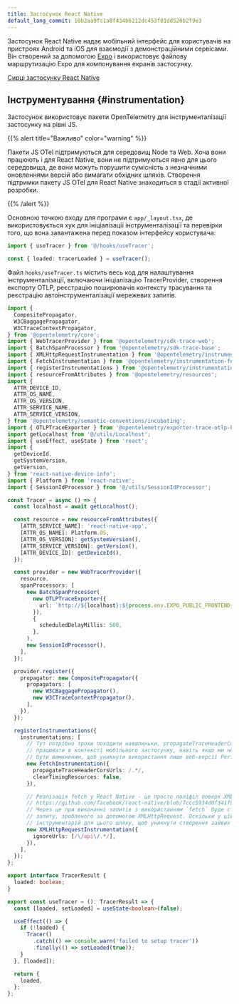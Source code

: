 ```yaml
---
title: Застосунок React Native
default_lang_commit: 10b2aa9fc1a8f434b6212dc453f01dd520b2f9e3
---
```


Застосунок React Native надає мобільний інтерфейс для користувачів на пристроях Android та iOS для взаємодії з демонстраційними сервісами. Він створений за допомогою [Expo](https://docs.expo.dev/get-started/introduction/) і використовує файлову маршрутизацію Expo для компонування екранів застосунку.

[Сирці застосунку React Native](https://github.com/open-telemetry/opentelemetry-demo/blob/main/src/react-native-app/)

## Інструментування {#instrumentation}

Застосунок використовує пакети OpenTelemetry для інструменталізації застосунку на рівні JS.

{{% alert title="Важливо" color="warning" %}}

Пакети JS OTel підтримуються для середовищ Node та Web. Хоча вони працюють і для React Native, вони не підтримуються явно для цього середовища, де вони можуть порушити сумісність з незначними оновленнями версій або вимагати обхідних шляхів. Створення підтримки пакету JS OTel для React Native знаходиться в стадії активної розробки.

{{% /alert %}}

Основною точкою входу для програми є `app/_layout.tsx`, де використовується хук для ініціалізації інструменталізації та перевірки того, що вона завантажена перед показом інтерфейсу користувача:

```typescript
import { useTracer } from '@/hooks/useTracer';

const { loaded: tracerLoaded } = useTracer();
```

Файл `hooks/useTracer.ts` містить весь код для налаштування інструменталізації, включаючи ініціалізацію TracerProvider, створення експорту OTLP, реєстрацію поширювачів контексту трасування та реєстрацію автоінструменталізації мережевих запитів.

```typescript
import {
  CompositePropagator,
  W3CBaggagePropagator,
  W3CTraceContextPropagator,
} from '@opentelemetry/core';
import { WebTracerProvider } from '@opentelemetry/sdk-trace-web';
import { BatchSpanProcessor } from '@opentelemetry/sdk-trace-base';
import { XMLHttpRequestInstrumentation } from '@opentelemetry/instrumentation-xml-http-request';
import { FetchInstrumentation } from '@opentelemetry/instrumentation-fetch';
import { registerInstrumentations } from '@opentelemetry/instrumentation';
import { resourceFromAttributes } from '@opentelemetry/resources';
import {
  ATTR_DEVICE_ID,
  ATTR_OS_NAME,
  ATTR_OS_VERSION,
  ATTR_SERVICE_NAME,
  ATTR_SERVICE_VERSION,
} from '@opentelemetry/semantic-conventions/incubating';
import { OTLPTraceExporter } from '@opentelemetry/exporter-trace-otlp-http';
import getLocalhost from '@/utils/Localhost';
import { useEffect, useState } from 'react';
import {
  getDeviceId,
  getSystemVersion,
  getVersion,
} from 'react-native-device-info';
import { Platform } from 'react-native';
import { SessionIdProcessor } from '@/utils/SessionIdProcessor';

const Tracer = async () => {
  const localhost = await getLocalhost();

  const resource = new resourceFromAttributes({
    [ATTR_SERVICE_NAME]: 'react-native-app',
    [ATTR_OS_NAME]: Platform.OS,
    [ATTR_OS_VERSION]: getSystemVersion(),
    [ATTR_SERVICE_VERSION]: getVersion(),
    [ATTR_DEVICE_ID]: getDeviceId(),
  });

  const provider = new WebTracerProvider({
    resource,
    spanProcessors: [
      new BatchSpanProcessor(
        new OTLPTraceExporter({
          url: `http://${localhost}:${process.env.EXPO_PUBLIC_FRONTEND_PROXY_PORT}/otlp-http/v1/traces`,
        }),
        {
          scheduledDelayMillis: 500,
        },
      ),
      new SessionIdProcessor(),
    ],
  });

  provider.register({
    propagator: new CompositePropagator({
      propagators: [
        new W3CBaggagePropagator(),
        new W3CTraceContextPropagator(),
      ],
    }),
  });

  registerInstrumentations({
    instrumentations: [
      // Тут потрібно трохи походити навшпиньки, propagateTraceHeaderCorsUrls потрібен для того, щоб змусити інструменталізацію
      // працювати в контексті мобільного застосунку, навіть якщо ми не робимо CORS-запитів. `clearTimingResources` має бути
      // бути вимкненим, щоб уникнути використання лише веб-версії Performance API
      new FetchInstrumentation({
        propagateTraceHeaderCorsUrls: /.*/,
        clearTimingResources: false,
      }),

      // Реалізація fetch у React Native - це просто поліфіл поверх XMLHttpRequest:
      // https://github.com/facebook/react-native/blob/7ccc5934d0f341f9bc8157f18913a7b340f5db2d/packages/react-native/Libraries/Network/fetch.js#L17
      // Через це при виконанні запитів з використанням `fetch` буде створено додатковий відрізок для базового
      // запиту, зробленого за допомогою XMLHttpRequest. Оскільки у цій демонстрації виклики до /api/ виконуються за допомогою fetch, вимкніть
      // інструментарій для цього шляху, щоб уникнути створення зайвих відрізків.
      new XMLHttpRequestInstrumentation({
        ignoreUrls: [/\/api\/.*/],
      }),
    ],
  });
};

export interface TracerResult {
  loaded: boolean;
}

export const useTracer = (): TracerResult => {
  const [loaded, setLoaded] = useState<boolean>(false);

  useEffect(() => {
    if (!loaded) {
      Tracer()
        .catch(() => console.warn('failed to setup tracer'))
        .finally(() => setLoaded(true));
    }
  }, [loaded]);

  return {
    loaded,
  };
};
```
